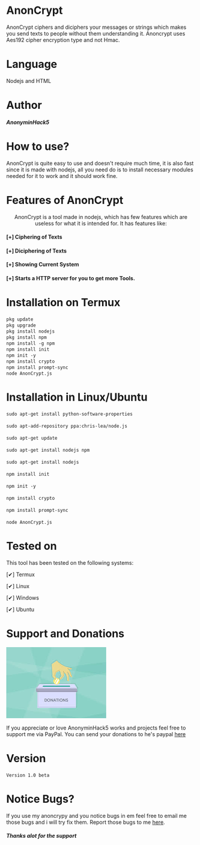 # AnonCrypt
AnonCrypt ciphers and diciphers your messages or strings which makes you send texts to people without them understanding it. Anoncrypt uses Aes192 cipher encryption type and not Hmac. 

# Language
Nodejs and HTML

# Author
<h5>AnonyminHack5</h5>

# How to use? 
AnonCrypt is quite easy to use and doesn't require much time,  it is also fast since it is made with nodejs, all you need do is to install necessary modules needed for it to work and it should work fine. 

# Features of AnonCrypt
<p align="center">AnonCrypt is a tool made in nodejs,  which has few features which are useless for what it is intended for. It has features like: </p>

#### [+] Ciphering of Texts
#### [+] Diciphering of Texts
#### [+] Showing Current System
#### [+] Starts a HTTP server for you to get more Tools.


# Installation on Termux
```
pkg update
pkg upgrade 
pkg install nodejs
pkg install npm
npm install -g npm
npm install init
npm init -y
npm install crypto
npm install prompt-sync
node AnonCrypt.js
```

# Installation in Linux/Ubuntu
```
sudo apt-get install python-software-properties

sudo apt-add-repository ppa:chris-lea/node.js

sudo apt-get update

sudo apt-get install nodejs npm

sudo apt-get install nodejs

npm install init

npm init -y

npm install crypto

npm install prompt-sync

node AnonCrypt.js
```

# Tested on
This tool has been tested on the following systems:

[✔] Termux

[✔] Linux

[✔] Windows

[✔] Ubuntu
 
# Support and Donations
![](donations.jpeg) 
<br>
<p>If you appreciate or love AnonyminHack5 works and projects feel free to support me via PayPal. 
You can send your donations to he's paypal <a href="https://paypal.me/kwasconcept" target="_blank">here</a></p>


# Version
```
Version 1.0 beta
```


# Notice Bugs? 
If you use my anoncrypy and you notice bugs in em feel free to email me those bugs and i will try fix them. 
Report those bugs to me <a href="mailto:AnonyminHack5@protonmail.com" target="_blank">here</a>. 

<h5>Thanks alot for the support</h5>


































